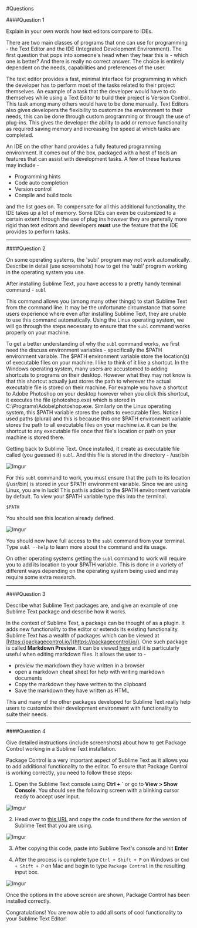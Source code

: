#Questions

####Question 1

Explain in your own words how text editors compare to IDEs.

There are two main classes of programs that one can use for programming - the Text Editor and the IDE (Integrated Development Environment). The first question that pops into someone's head when they hear this is - which one is better? And there is really no correct answer. The choice is entirely dependent on the needs, capabilities and preferences of the user. 

The text editor provides a fast, minimal interface for programming in which the developer has to perform most of the tasks related to their project themselves. An example of a task that the developer would have to do themselves while using a Text Editor to build their project is Version Control. This task among many others would have to be done manually. Text Editors also gives developers the flexibility to customize the environment to their needs, this can be done through custom programming or through the use of plug-ins. This gives the developer the ability to add or remove functionality as required saving memory and increasing the speed at which tasks are completed. 

An IDE on the other hand provides a fully featured programming environment. It comes out of the box, packaged with a host of tools an features that can assist with development tasks. A few of these features may include -

- Programming hints
- Code auto completion
- Version control
- Compile and build tools

and the list goes on. To compensate for all this additional functionality, the IDE takes up a lot of memory. Some IDEs can even be customized to a certain extent through the use of plug ins however they are generally more rigid than text editors and developers **must** use the feature that the IDE provides to perform tasks. 


---

####Question 2

On some operating systems, the 'subl' program may not work automatically. Describe in detail (use screenshots) how to get the 'subl' program working in the operating system you use.


After installing Sublime Text, you have access to a pretty handy terminal command - `subl`

This command allows you (among many other things) to start Sublime Text from the command line. It may be the unfortunate circumstance that some users experience where even after installing Sublime Text, they are unable to use this command automatically.  Using the Linux operating system, we will go through the steps necessary to ensure that the `subl` command works properly on your machine. 

To get a better understanding of why the `subl` command works, we first need the discuss environment variables - specifically the $PATH environment variable. The $PATH environment variable store the location(s) of executable files on your machine. I like to think of it like a shortcut. In the Windows operating system, many users are accustomed to adding shortcuts to programs on their desktop. However what they may not know is that this shortcut actually just stores the path to wherever the actual executable file is stored on their machine. For example you have a shortcut to Adobe Photoshop on your desktop however when you click this shortcut, it executes the file (photoshop.exe) which is stored in C:\Programs\Adobe\photoshop.exe. Similarly on the Linux operating system, this $PATH variable stores the paths to executable files. Notice I used paths (plural) and this is because this one $PATH environment variable stores the path to all executable files on your machine i.e. it can be the shortcut to any executable file once that file's location or path on your machine is stored there. 

Getting back to Sublime Text. Once installed, it create as executable file called (you guessed it) `subl`. And this file is stored in the directory - /usr/bin

![Imgur](http://i.imgur.com/6RvoLYA.jpg)

For this `subl` command to work, you must ensure that the path to its location (/usr/bin) is stored in your $PATH environment variable. Since we are using Linux, you are in luck! This path is added to the $PATH environment variable by default. To view your $PATH variable type this into the terminal.

	$PATH

You should see this location already defined. 

![Imgur](http://i.imgur.com/b4ZzqmT.jpg)

You should now have full access to the `subl` command from your terminal. Type `subl --help` to learn more about the command and its usage. 

On other operating systems getting the `subl` command to work will require you to add its location to your $PATH variable. This is done in a variety of different ways depending on the operating system being used and may require some extra research. 

---

####Question 3

Describe what Sublime Text packages are, and give an example of one Sublime Text package and describe how it works.

In the context of Sublime Text, a package can be thought of as a plugin. It adds new functionality to the editor or extends its existing functionality. Sublime Text has a wealth of packages which can be viewed at [https://packagecontrol.io/](https://packagecontrol.io/). One such package is called **Markdown Preview**. It can be viewed [here](https://packagecontrol.io/packages/Markdown%20Preview) and it is particularly useful when editing markdown files. It allows the user to -

- preview the markdown they have written in a browser
- open a markdown cheat sheet for help with writing markdown documents
- Copy the markdown they have written to the clipboard
- Save the markdown they have written as HTML

This and many of the other packages developed for Sublime Text really help users to customize their development environment with functionality to suite their needs. 

---

####Question 4

Give detailed instructions (include screenshots) about how to get Package Control working in a Sublime Text installation.

Package Control is a very important aspect of Sublime Text as it allows you to add additional functionality to the editor. To ensure that Package Control is working correctly, you need to follow these steps: 

1) Open the Sublime Text console using **Ctrl + \`** or go to **View > Show Console**. You should see the following screen with a blinking cursor ready to accept user input. 

![Imgur](http://i.imgur.com/Dfg7lKV.jpg)

2) Head over to [this URL](https://packagecontrol.io/installation) and copy the code found there for the version of Sublime Text that you are using. 

![Imgur](http://i.imgur.com/o9egLuJ.jpg)

3) After copying this code, paste into Sublime Text's console and hit **Enter**

4) After the process is complete type `Ctrl + Shift + P` on Windows or `Cmd + Shift + P` on Mac and begin to type `Package Control` in the resulting input box. 

![Imgur](http://i.imgur.com/6WWNYXX.jpg)

Once the options in the above screen are shown, Package Control has been installed correctly. 

Congratulations! You are now able to add all sorts of cool functionality to your Sublime Text Editor!



